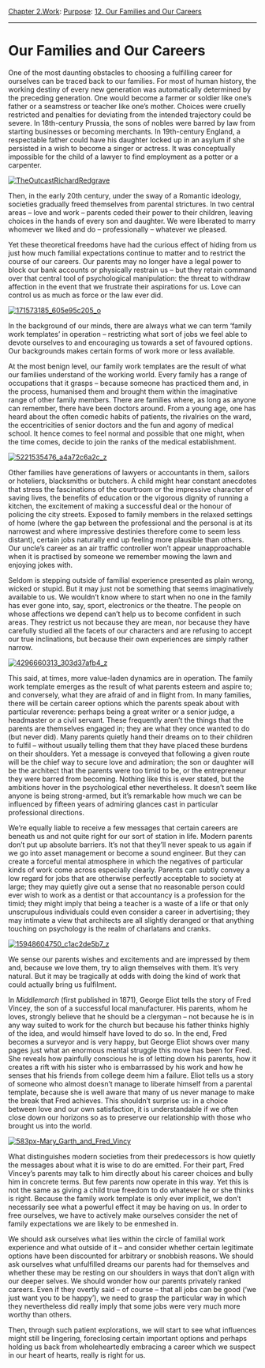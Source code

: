 [Chapter 2.Work](https://www.theschooloflife.com/thebookoflife/category/work/): [Purpose](https://www.theschooloflife.com/thebookoflife/category/work/purpose/): [12. Our Families and Our Careers](https://www.theschooloflife.com/thebookoflife/our-family-and-our-career/)

* * *

# Our Families and Our Careers

One of the most daunting obstacles to choosing&nbsp;a fulfilling career for ourselves can be traced back to our families. For most of human history, the working destiny of every new generation was automatically determined by the preceding generation. One would become a farmer or soldier like one’s father or a seamstress or teacher like one’s mother. Choices were cruelly restricted and penalties for deviating from the intended trajectory could be severe. In 18th-century Prussia, the sons of nobles were barred by law from starting businesses or becoming merchants. In 19th-century England, a respectable father could have his daughter locked up in an asylum if she persisted in a wish to become a singer or actress. It was conceptually impossible for the child of a lawyer to find employment as a potter or a carpenter.

[![TheOutcastRichardRedgrave](https://www.theschooloflife.com/thebookoflife/wp-content/uploads/2016/05/TheOutcastRichardRedgrave.jpg)](http://www.thebookoflife.org/wp-content/uploads/2016/05/TheOutcastRichardRedgrave.jpg)

Then, in the early 20th century, under the sway of a Romantic ideology, societies gradually freed themselves from parental strictures. In two central areas – love and work – parents ceded their power to their children, leaving choices in the hands of every son and daughter. We were liberated to marry whomever we liked and do – professionally – whatever we pleased.

Yet these theoretical freedoms have had the curious effect of hiding from us just how much familial expectations continue to matter and to restrict the course of our careers. Our parents may no longer have a legal power to block our bank accounts or physically restrain us – but they retain command over that central tool of psychological manipulation: the threat to withdraw affection in the event that we frustrate their aspirations for us. Love can control us as much as force or the law ever did.

[![171573185_605e95c205_o](https://www.theschooloflife.com/thebookoflife/wp-content/uploads/2016/05/171573185_605e95c205_o.jpg)](http://www.thebookoflife.org/wp-content/uploads/2016/05/171573185_605e95c205_o.jpg)

In the background of our minds, there are always what we can term ‘family work templates’ in operation – restricting what sort of jobs we feel able to devote ourselves to and encouraging us towards a set of favoured options. Our backgrounds makes certain forms of work more or less available.

At the most benign level, our family work templates are the result of what our families understand of the working world. Every family has a range of occupations that it grasps – because someone has practiced them and, in the process, humanised them and brought them within the imaginative range of other family members. There are families where, as long as anyone can remember, there have been doctors around. From a young age, one has heard about the often comedic habits of patients, the rivalries on the ward, the eccentricities of senior doctors and the fun and agony of medical school. It hence comes to feel normal and possible that one might, when the time comes, decide to join the ranks of the medical establishment.

[![5221535476_a4a72c6a2c_z](https://www.theschooloflife.com/thebookoflife/wp-content/uploads/2016/05/5221535476_a4a72c6a2c_z.jpg)](http://www.thebookoflife.org/wp-content/uploads/2016/05/5221535476_a4a72c6a2c_z.jpg)

Other families have generations of lawyers or accountants in them, sailors or hoteliers, blacksmiths or butchers. A child might hear constant anecdotes that stress the fascinations of the courtroom or the impressive character of saving lives, the benefits of education or the vigorous dignity of running a kitchen, the excitement of making a successful deal or the honour of policing the city streets. Exposed to family members in the relaxed settings of home (where the gap between the professional and the personal is at its narrowest and where impressive destinies therefore come to seem less distant), certain jobs naturally end up feeling more plausible than others. Our uncle’s career as an air traffic controller won’t appear unapproachable when it is practised by someone we remember mowing the lawn and enjoying jokes with.

Seldom is stepping outside of familial experience presented as plain wrong, wicked or stupid. But it may just not be something that seems imaginatively available to us. We wouldn’t know where to start when no one in the family has ever gone into, say, sport, electronics or the theatre. The people on whose affections we depend can’t help us to become confident in such areas. They restrict us not because they are mean, nor because they have carefully studied all the facets of our characters and are refusing to accept our true inclinations, but because their own experiences are simply rather narrow.

[![4296660313_303d37afb4_z](https://www.theschooloflife.com/thebookoflife/wp-content/uploads/2016/05/4296660313_303d37afb4_z.jpg)](http://www.thebookoflife.org/wp-content/uploads/2016/05/4296660313_303d37afb4_z.jpg)

This said, at times, more value-laden dynamics are in operation. The family work template emerges as the result of what parents esteem and aspire to; and conversely, what they are afraid of and in flight from. In many families, there will be certain career options which the parents speak about with particular reverence: perhaps being a great writer or a senior judge, a headmaster or a civil servant. These frequently aren’t the things that the parents are themselves engaged in; they are what they once wanted to do (but never did). Many parents quietly hand their dreams on to their children to fulfil – without usually telling them that they have placed these burdens on their shoulders. Yet a message is conveyed that following a given route will be the chief way to secure love and admiration; the son or daughter will be the architect that the parents were too timid to be, or the entrepreneur they were barred from becoming. Nothing like this is ever stated, but the ambitions hover in the psychological ether nevertheless. It doesn’t seem like anyone is being strong-armed, but it’s remarkable how much we can be influenced by&nbsp;fifteen years of admiring glances cast in particular professional directions.

We’re equally liable to receive a few messages that certain careers are beneath us and not quite right for our sort of station in life. Modern parents don’t put up absolute barriers. It’s not that they’ll never speak to us again if we go into asset management or become a sound engineer. But they can create a forceful mental atmosphere in which the negatives of particular kinds of work come across especially clearly. Parents can subtly convey a low regard for jobs that are otherwise perfectly acceptable to society at large; they may quietly give out a sense that no reasonable person could ever wish to work as a dentist or that accountancy is a profession for the timid; they might imply that being a teacher is a waste of a life or that only unscrupulous individuals could even consider a career in advertising; they may intimate a view that architects are all slightly deranged or that anything touching on psychology is the realm of charlatans and cranks.

[![15948604750_c1ac2de5b7_z](https://www.theschooloflife.com/thebookoflife/wp-content/uploads/2016/05/15948604750_c1ac2de5b7_z.jpg)](http://www.thebookoflife.org/wp-content/uploads/2016/05/15948604750_c1ac2de5b7_z.jpg)

We sense our parents wishes and excitements and are impressed by them and, because we love them, try to align themselves with them. It’s very natural. But it may be tragically at odds with doing the kind of work that could actually bring us fulfilment.

In _Middlemarch_ (first published in 1871), George Eliot tells the story of Fred Vincey, the son of a successful local manufacturer. His parents, whom he loves, strongly believe that he should be a clergyman – not because he is in any way suited to work for the church&nbsp;but because his father thinks highly of the idea,&nbsp;and would himself have loved to do so. In the end, Fred becomes a surveyor and is very happy, but George Eliot shows over many pages just what an enormous mental struggle this move has been for Fred. She reveals how painfully conscious he is of letting down his parents, how it creates a rift with his sister who is embarrassed by his work and how he senses that his friends from college deem him a&nbsp;failure. Eliot tells us a story of someone who almost doesn’t manage to liberate himself from a parental template, because she is well aware that many of us never manage to make the break that Fred achieves. This shouldn’t surprise us: in a choice between love and our own satisfaction, it is understandable if we often close down our horizons so as to preserve our relationship with those who brought us into the world.

[![583px-Mary_Garth_and_Fred_Vincy](https://www.theschooloflife.com/thebookoflife/wp-content/uploads/2016/05/583px-Mary_Garth_and_Fred_Vincy.jpg)](http://www.thebookoflife.org/wp-content/uploads/2016/05/583px-Mary_Garth_and_Fred_Vincy.jpg)

What distinguishes modern societies from their predecessors is how quietly the messages about what it is wise to do are emitted. For their part, Fred Vincey’s parents may talk to him directly about his career choices and bully him in concrete terms. But few parents now operate in this way. Yet this is not the same as giving a child true freedom to do whatever he or she thinks is right. Because the family work template is only ever implicit, we don’t necessarily see what a powerful effect it may be having on us. In order to free ourselves, we have to actively make ourselves consider the net of family expectations we are likely to be enmeshed in.

We should ask ourselves what lies within the circle of familial work experience and what outside of it – and consider whether certain legitimate options have been discounted for arbitrary or snobbish reasons. We should ask ourselves what unfulfilled dreams our parents had for themselves and whether these may be resting on our shoulders in ways that don’t align with our deeper selves. We should wonder how our parents privately ranked careers. Even if they overtly said – of course – that all jobs can be good (‘we just want you to be happy’), we need to grasp the particular way in which they nevertheless did really imply that some jobs were very much more worthy than others.

Then, through such patient explorations, we will start to see what influences might still be lingering, foreclosing certain important options and perhaps holding us back from wholeheartedly embracing a career which we suspect in our heart of hearts, really is right for us. &nbsp;&nbsp;

